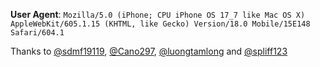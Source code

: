 **User Agent**: `Mozilla/5.0 (iPhone; CPU iPhone OS 17_7 like Mac OS X) AppleWebKit/605.1.15 (KHTML, like Gecko) Version/18.0 Mobile/15E148 Safari/604.1`
</br>

Thanks to [@sdmf19119](https://github.com/sdmf19119/daddylive-m3u), [@Cano297](https://github.com/Cano297/moveonjoy-m3u), [@luongtamlong](https://github.com/luongtamlong/Dak-Lak-IPTV) and [@spliff123](https://github.com/spliff123/tv)
